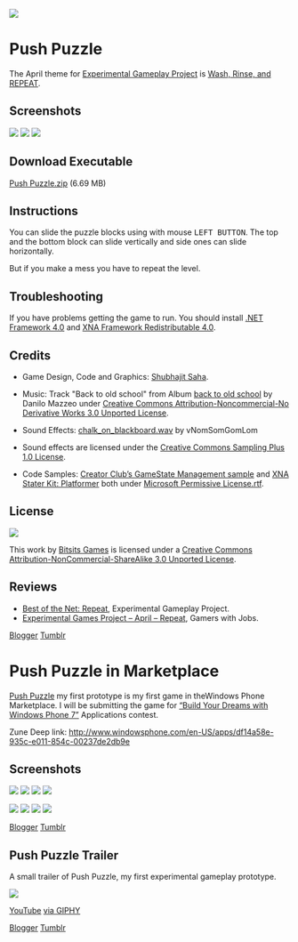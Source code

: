 ![](https://raw.githubusercontent.com/Bitsits/Push-Puzzle-Assets/master/Windows%20Phone%20App/Push%20Puzzle%20Mobile%20Large.png)

Push Puzzle
===
The April theme for [Experimental Gameplay Project] is [Wash, Rinse, and REPEAT][theme].

Screenshots
---
![](https://raw.githubusercontent.com/Bitsits/Push-Puzzle-Assets/master/Blog/push%20puzzle%201.png)
![](https://raw.githubusercontent.com/Bitsits/Push-Puzzle-Assets/master/Blog/push%20puzzle%202.png)
![](https://raw.githubusercontent.com/Bitsits/Push-Puzzle-Assets/master/Blog/push%20puzzle%203.png)

Download Executable
---
[Push Puzzle.zip][zip] (6.69 MB)


Instructions
---
You can slide the puzzle blocks using with mouse <kbd>LEFT BUTTON</kbd>. The top and the bottom block can slide vertically and side ones can slide horizontally.

But if you make a mess you have to repeat the level.


Troubleshooting
---
If you have problems getting the game to run. You should install [.NET Framework 4.0] and [XNA Framework Redistributable 4.0].


Credits
---
- Game Design, Code and Graphics: [Shubhajit Saha].

- Music: Track "Back to old school" from Album [back to old school](http://www.jamendo.com/en/album/64123) by Danilo Mazzeo under [Creative Commons Attribution-Noncommercial-No Derivative Works 3.0 Unported License].

- Sound Effects: [chalk_on_blackboard.wav](http://www.freesound.org/samplesViewSingle.php?id=91034) by vNomSomGomLom 

- Sound effects are licensed under the [Creative Commons Sampling Plus 1.0 License].

- Code Samples: [Creator Club’s GameState Management sample] and [XNA Stater Kit: Platformer] both under [Microsoft Permissive License.rtf].


License
---

![](https://raw.githubusercontent.com/Bitsits/Push-Puzzle-Assets/master/Blog/cc.png)

This work by [Bitsits Games] is licensed under a [Creative Commons Attribution-NonCommercial-ShareAlike 3.0 Unported License].


Reviews
---
- [Best of the Net: Repeat], Experimental Gameplay Project. 
- [Experimental Games Project – April – Repeat], Gamers with Jobs.


[.NET Framework 4.0]: http://www.microsoft.com/en-in/download/details.aspx?id=17718
[XNA Framework Redistributable 4.0]: http://www.microsoft.com/en-in/download/details.aspx?id=20914

[Creator Club’s GameState Management sample]: http://creators.xna.com/en-US/samples/gamestatemanagement
[XNA Stater Kit: Platformer]: http://msdn.microsoft.com/en-us/library/dd254918.aspx
[Microsoft Permissive License.rtf]: http://creators.xna.com/downloads/?id=15

[MIT License]: http://www.opensource.org/licenses/mit-license.php
[Creative Commons Sampling Plus 1.0 License]: http://creativecommons.org/licenses/sampling+/1.0/
[Creative Commons Attribution-Noncommercial-No Derivative Works 3.0 Unported License]: http://creativecommons.org/licenses/by-nc-nd/3.0/
[Creative Commons Attribution-NonCommercial-ShareAlike 3.0 Unported License]: http://creativecommons.org/licenses/by-nc-sa/3.0/

[Bitsits Games]: https://bitsits.blogspot.com
[Shubhajit Saha]: https://suvozit.blogspot.com
[Maya Agarwal]: https://mayaagarwal.blogspot.com

[Experimental Gameplay Project]: http://experimentalgameplay.com/
[theme]: http://experimentalgameplay.com/blog/2010/04/in-april-wash-rinse-and-repeat/
[zip]: https://github.com/BitSits/Push-Puzzle-Assets/raw/master/Windows%20Phone%20App/Push%20Puzzle.zip

[Best of the Net: Repeat]: http://experimentalgameplay.com/blog/2010/04/best-of-the-net-repeat/
[Experimental Games Project – April – Repeat]: http://www.gamerswithjobs.com/node/50186

[Blogger](https://bitsits.blogspot.com/2010/04/push-puzzle.html)
[Tumblr](https://bitsits.tumblr.com/post/96178291080/push-puzzle-the-april-theme-for-experimental)


Push Puzzle in Marketplace
===

[Push Puzzle] my first prototype is my first game in theWindows Phone Marketplace. I will be submitting the game for [“Build Your Dreams with Windows Phone 7”] Applications contest.

Zune Deep link: http://www.windowsphone.com/en-US/apps/df14a58e-935c-e011-854c-00237de2db9e

Screenshots
---

![](https://raw.githubusercontent.com/Bitsits/Push-Puzzle-Assets/master/Windows%20Phone%20App/Push%20Puzzle%20Screenshot%201.png)
![](https://raw.githubusercontent.com/Bitsits/Push-Puzzle-Assets/master/Windows%20Phone%20App/Push%20Puzzle%20Screenshot%202.png)
![](https://raw.githubusercontent.com/Bitsits/Push-Puzzle-Assets/master/Windows%20Phone%20App/Push%20Puzzle%20Screenshot%203.png)
![](https://raw.githubusercontent.com/Bitsits/Push-Puzzle-Assets/master/Windows%20Phone%20App/Push%20Puzzle%20Screenshot%204.png)

![](https://raw.githubusercontent.com/Bitsits/Push-Puzzle-Assets/master/Windows%20Phone%20App/Push%20Puzzle%20Screenshot%205.png)
![](https://raw.githubusercontent.com/Bitsits/Push-Puzzle-Assets/master/Windows%20Phone%20App/Push%20Puzzle%20Screenshot%206.png)
![](https://raw.githubusercontent.com/Bitsits/Push-Puzzle-Assets/master/Windows%20Phone%20App/Push%20Puzzle%20Screenshot%207.png)
![](https://raw.githubusercontent.com/Bitsits/Push-Puzzle-Assets/master/Windows%20Phone%20App/Push%20Puzzle%20Screenshot%208.png)

[Push Puzzle]: https://bitsits.blogspot.com/2010/04/push-puzzle.html
[“Build Your Dreams with Windows Phone 7”]: http://www.microsoft.com/india/student/Buildyourdream.aspx

[Blogger](https://bitsits.blogspot.com/2011/04/push-puzzle-in-marketplace.html)
[Tumblr](https://bitsits.tumblr.com/post/96209810130/push-puzzle-in-marketplace-push-puzzle-my-first)

Push Puzzle Trailer
---

A small trailer of Push Puzzle, my first experimental gameplay prototype.

<!-- [![](http://i3.ytimg.com/vi/n22Df-4jPH8/hqdefault.jpg)][video] -->
[![](https://raw.githubusercontent.com/Bitsits/Push-Puzzle-Assets/master/Blog/MabC8lIM4LnPzuFVZD.gif)][video]

[YouTube][video] [via GIPHY](https://giphy.com/gifs/MabC8lIM4LnPzuFVZD)

[video]: https://youtu.be/n22Df-4jPH8

[Blogger](https://bitsits.blogspot.com/2011/09/push-puzzle-trailer.html)
[Tumblr](https://bitsits.tumblr.com/post/96212381265/push-puzzle-trailer-a-small-trailer-of-push/)
